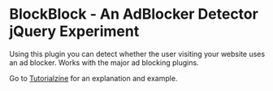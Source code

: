 BlockBlock - An AdBlocker Detector jQuery Experiment
====================================================

Using this plugin you can detect whether the user visiting your website uses an ad blocker. Works with the major ad blocking plugins.

Go to [Tutorialzine](https://github.com/martinaglv/BlockBlock) for an explanation and example.